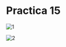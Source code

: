 # Practica 15
![1](https://github.com/JucaLozte/Practica-15/assets/148293086/be114452-6cb2-419e-a8af-4925eaace6cd)

![2](https://github.com/JucaLozte/Practica-15/assets/148293086/2d93a9bd-6fb6-4a74-b602-25d37bafcb88)
